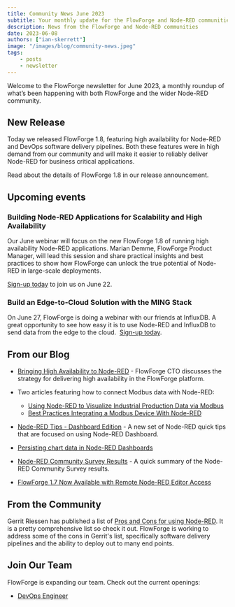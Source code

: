 ```yaml
---
title: Community News June 2023
subtitle: Your monthly update for the FlowForge and Node-RED communities
description: News from the FlowForge and Node-RED communities
date: 2023-06-08
authors: ["ian-skerrett"]
image: "/images/blog/community-news.jpeg"
tags:
    - posts
    - newsletter
---
```


Welcome to the FlowForge newsletter for June 2023, a monthly roundup of what’s been happening with both FlowForge and the wider Node-RED community. 

<!--more-->

## New Release

Today we released <add link> FlowForge 1.8, featuring high availability for Node-RED and DevOps software delivery pipelines. Both these features were in high demand from our community and will make it easier to reliably deliver Node-RED for business critical applications.

 Read about the details of FlowForge 1.8 in our release announcement. 

## Upcoming events

### Building Node-RED Applications for Scalability and High Availability

Our June webinar will focus on the new FlowForge 1.8 of running high availability Node-RED applications. Marian Demme, FlowForge Product Manager, will lead this session and share practical insights and best practices to show how FlowForge can unlock the true potential of Node-RED in large-scale deployments. 

[Sign-up today](https://flowforge.com/webinars/2023/building-scalable-ha-node-red/) to join us on June 22. 

### Build an Edge-to-Cloud Solution with the MING Stack

On June 27, FlowForge is doing a webinar with our friends at InfluxDB. A great opportunity to see how easy it is to use Node-RED and InfluxDB to send data from the edge to the cloud.  [Sign-up today](https://www.influxdata.com/resources/build-an-edge-to-cloud-solution-with-the-ming-stack/?utm_source=partner&utm_medium=referral&utm_campaign=2023-06-27_Webinar_FlowForge-NodeRED&utm_term=speaker).

## From our Blog

- [Bringing High Availability to Node-RED](https://flowforge.com/blog/2023/05/bringing-high-availability-to-node-red/) - FlowForge CTO discusses the strategy for delivering high availability in the FlowForge platform.

- Two articles featuring how to connect Modbus data with Node-RED:
    - [Using Node-RED to Visualize Industrial Production Data via Modbus](https://flowforge.com/blog/2023/05/visualize-production-data-via-modbus-in-node-red/)
    - [Best Practices Integrating a Modbus Device With Node-RED](https://flowforge.com/blog/2023/05/integrating%20modbus%20with%20node-red/)

- [Node-RED Tips - Dashboard Edition](https://flowforge.com/blog/2023/06/3-quick-node-red-tips-7/) - A new set of Node-RED quick tips that are focused on using Node-RED Dashboard.

- [Persisting chart data in Node-RED Dashboards](https://flowforge.com/blog/2023/05/persisting-chart-data-in-node-red/)

- [Node-RED Community Survey Results](https://flowforge.com/blog/2023/05/node-red-community-survey-results/) - A quick summary of the Node-RED Community Survey results.

- [FlowForge 1.7 Now Available with Remote Node-RED Editor Access](https://flowforge.com/blog/2023/05/flowforge-1-7-released/)



## From the Community

Gerrit Riessen has published a list of [Pros and Cons for using Node-RED](https://gorenje.medium.com/fourteen-for-fourteen-against-why-i-love-hate-and-connect-with-node-23797f9466ec). It is a pretty comprehensive list so check it out. FlowForge is working to address some of the cons in Gerrit's list, specifically software delivery pipelines and the ability to deploy out to many end points.



## Join Our Team
FlowForge is expanding our team. Check out the current openings:

* [DevOps Engineer](https://boards.greenhouse.io/flowforge/jobs/4796271004)


